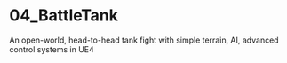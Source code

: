 # 04_BattleTank
An open-world, head-to-head tank fight with simple terrain, AI, advanced control systems in UE4

